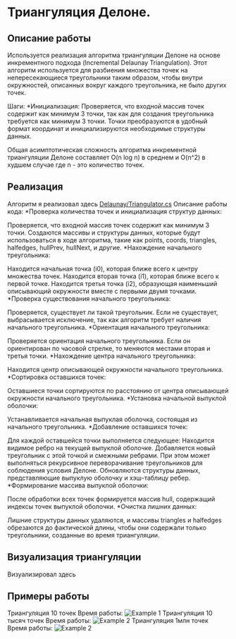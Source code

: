#  Триангуляция Делоне.

## Описание работы
Используется реализация алгоритма триангуляции Делоне на основе инкрементного подхода (Incremental Delaunay Triangulation). Этот алгоритм используется для разбиения множества точек на непересекающиеся треугольники таким образом, чтобы внутри окружностей, описанных вокруг каждого треугольника, не было других точек.

Шаги:
*Инициализация: Проверяется, что входной массив точек содержит как минимум 3 точки, так как для создания треугольника требуется как минимум 3 точки. Точки
преобразуются в удобный формат координат и инициализируются необходимые структуры данных.

Общая асимптотическая сложность алгоритма инкрементной триангуляции Делоне составляет O(n log n) в среднем и O(n^2) в худшем случае где n - это количество точек.

## Реализация
Алгоритм я реализовал здесь
[Delaunay/Triangulator.cs](https://github.com/Focus1337/DelaunaySolver/blob/main/Delaunay/Triangulator.cs)
Описание работы кода:
*Проверка количества точек и инициализация структур данных:

Проверяется, что входной массив точек содержит как минимум 3 точки.
Создаются массивы и структуры данных, которые будут использоваться в ходе алгоритма, такие как points, coords, triangles, halfedges, hullPrev, hullNext, и другие.
*Нахождение начального треугольника:

Находится начальная точка (i0), которая ближе всего к центру множества точек.
Находится вторая точка (i1), которая ближе всего к первой точке.
Находится третья точка (i2), образующая наименьший описывающий окружности вместе с первыми двумя точками.
*Проверка существования начального треугольника:

Проверяется, существует ли такой треугольник. Если не существует, выбрасывается исключение, так как алгоритм требует наличия начального треугольника.
*Ориентация начального треугольника:

Проверяется ориентация начального треугольника. Если он ориентирован по часовой стрелке, то меняются местами вторая и третья точки.
*Нахождение центра начального треугольника:

Находится центр описывающей окружности начального треугольника.
*Сортировка оставшихся точек:

Оставшиеся точки сортируются по расстоянию от центра описывающей окружности начального треугольника.
*Установка начальной выпуклой оболочки:

Устанавливается начальная выпуклая оболочка, состоящая из начального треугольника.
*Добавление оставшихся точек:

Для каждой оставшейся точки выполняется следующее:
Находится видимое ребро на текущей выпуклой оболочке.
Добавляется новый треугольник с этой точкой и смежными ребрами. При этом может выполняться рекурсивное переворачивание треугольников для соблюдения условия Делоне.
Обновляются структуры данных, представляющие выпуклую оболочку и хэш-таблицу ребер.
*Формирование массива выпуклой оболочки:

После обработки всех точек формируется массив hull, содержащий индексы точек выпуклой оболочки.
*Очистка лишних данных:

Лишние структуры данных удаляются, и массивы triangles и halfedges обрезаются до фактической длины, чтобы они содержали только треугольники, созданные во время триангуляции.

## Визуализация триангуляции
Визуализировал здесь

## Примеры работы
Триангуляция 10 точек 
Время работы:
![Example 1](Renders/Example.png "Title")
Триангуляция 10 тысяч точек
Время работы:
![Example 2](Renders/Million%20points.png "Title")
Триангуляция 1млн точек
Время работы:
![Example 2](Renders/Million%20points.png "Title")


